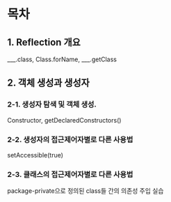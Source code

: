 # 목차

## 1. Reflection 개요
___.class, Class.forName, ___.getClass
## 2. 객체 생성과 생성자
### 2-1. 생성자 탐색 및 객체 생성.
Constructor<T>, getDeclaredConstructors()
### 2-2. 생성자의 접근제어자별로 다른 사용법
setAccessible(true)
### 2-3. 클래스의 접근제어자별로 다른 사용법
package-private으로 정의된 class들 간의 의존성 주입 실습
